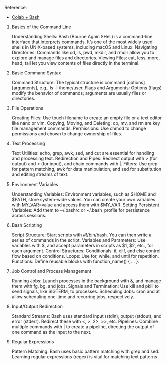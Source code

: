 Reference:

* [Colab + Bash](https://www.youtube.com/watch?v=E54volo2B2s)

1. Basics of the Command Line

    Understanding Shells: Bash (Bourne Again SHell) is a command-line interface that interprets commands. It’s one of the most widely used shells in UNIX-based systems, including macOS and Linux.
    Navigating Directories: Commands like cd, ls, pwd, mkdir, and rmdir allow you to explore and manage files and directories.
    Viewing Files: cat, less, more, head, tail let you view contents of files directly in the terminal.

2. Basic Command Syntax

    Command Structure: The typical structure is command [options] [arguments], e.g., ls -l /home/user.
    Flags and Arguments: Options (flags) modify the behavior of commands; arguments are usually files or directories.

3. File Operations

    Creating Files: Use touch filename to create an empty file or a text editor like nano or vim.
    Copying, Moving, and Deleting: cp, mv, and rm are key file management commands.
    Permissions: Use chmod to change permissions and chown to change ownership of files.

4. Text Processing

    Text Utilities: echo, grep, awk, sed, and cut are essential for handling and processing text.
    Redirection and Pipes: Redirect output with > (for output) and < (for input), and chain commands with |.
    Filters: Use grep for pattern matching, awk for data manipulation, and sed for substitution and editing streams of text.

5. Environment Variables

    Understanding Variables: Environment variables, such as $HOME and $PATH, store system-wide values. You can create your own variables with MY_VAR=value and access them with $MY_VAR.
    Setting Persistent Variables: Add them to ~/.bashrc or ~/.bash_profile for persistence across sessions.

6. Bash Scripting

    Script Structure: Start scripts with #!/bin/bash. You can then write a series of commands in the script.
    Variables and Parameters: Use variables with $, and accept parameters in scripts as $1, $2, etc., for each argument.
    Control Structures:
        Conditionals: if, elif, and else control flow based on conditions.
        Loops: Use for, while, and until for repetition.
        Functions: Define reusable blocks with function_name() { ... }.

7. Job Control and Process Management

    Running Jobs: Launch processes in the background with &, and manage them with fg, bg, and jobs.
    Signals and Termination: Use kill and pkill to send signals, like SIGTERM, to processes.
    Scheduling Jobs: cron and at allow scheduling one-time and recurring jobs, respectively.

8. Input/Output Redirection

    Standard Streams: Bash uses standard input (stdin), output (stdout), and error (stderr). Redirect these with <, >, 2>, >>, etc.
    Pipelines: Combine multiple commands with | to create a pipeline, directing the output of one command as the input to the next.

9. Regular Expressions

    Pattern Matching: Bash uses basic pattern matching with grep and sed. Learning regular expressions (regex) is vital for matching text patterns
